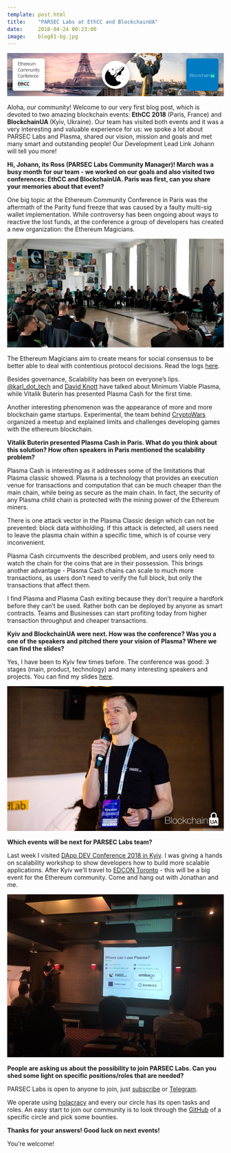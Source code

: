```yaml
---
template: post.html
title:    "PARSEC Labs at EthCC and BlockchainUA"
date:     2018-04-24 00:23:00
image:    blog01-bg.jpg
---
```


<img src="/img/blog/blog01-banner.jpg">

Aloha, our community! Welcome to our very first blog post, which is devoted to two amazing blockchain events: <b>EthCC 2018</b> (Paris, France) and <b>BlockchainUA </b> (Kyiv, Ukraine). Our team has visited both events and it was a very interesting and valuable experience for us: we spoke a lot about PARSEC Labs and Plasma, shared our vision, mission and goals and met many smart and outstanding people! Our Development Lead Link Johann will tell you more!

<b>Hi, Johann, its Ross (PARSEC Labs Community Manager)! March was a busy month for our team - we worked on our goals and also visited two conferences: EthCC and BlockchainUA. Paris was first, can you share your memories about that event?</b>

One big topic at the Ethereum Community Conference in Paris was the aftermath of the Parity fund freeze that was caused by a faulty multi-sig wallet implementation. While controversy has been ongoing about ways to reactive the lost funds, at the conference a group of developers has created a new organization: the Ethereum Magicians.

<img src="/img/blog/blogPost11.jpg">

The Ethereum Magicians aim to create means for social consensus to be better able to deal with contentious protocol decisions. Read the logs <a href="https://www.reddit.com/r/ethereum/comments/835lob/notes_from_the_first_meeting_of_the_fellowship_of/">here</a>.

Besides governance, Scalability has been on everyone’s lips. [@karl_dot_tech](https://twitter.com/karl_dot_tech) and <a href="https://github.com/DavidKnott">David Knott</a> have talked about Minimum Viable Plasma, while Vitalik Buterin has presented Plasma Cash for the first time.

Another interesting phenomenon was the appearance of more and more blockchain game startups. Experimental, the team behind <a href="https://cryptowars.e11.io">CryptoWars</a> organized a meetup and explained limits and challenges developing games with the ethereum blockchain.

<b>Vitalik Buterin presented Plasma Cash in Paris. What do you think about this solution? How often speakers in Paris mentioned the scalability problem?</b>

Plasma Cash is interesting as it addresses some of the limitations that Plasma classic showed. Plasma is a technology that provides an execution venue for transactions and computation that can be much cheaper than the main chain, while being as secure as the main chain. In fact, the security of any Plasma child chain is protected with the mining power of the Ethereum miners.

There is one attack vector in the Plasma Classic design which can not be prevented: block data withholding. If this attack is detected, all users need to leave the plasma chain within a specific time, which is of course very inconvenient.

Plasma Cash circumvents the described problem, and users only need to watch the chain for the coins that are in their possession. This brings another advantage - Plasma Cash chains can scale to much more transactions, as users don’t need to verify the full block, but only the transactions that affect them.

I find Plasma and Plasma Cash exiting because they don’t require a hardfork before they can’t be used. Rather both can be deployed by anyone as smart contracts. Teams and Businesses can start profiting today from higher transaction throughput and cheaper transactions.

<b>Kyiv and BlockchainUA were next. How was the conference? Was you a one of the speakers and pitched there your vision of Plasma? Where we can find the slides?</b>

Yes, I have been to Kyiv few times before. The conference was good: 3 stages (main, product, technology) and many interesting speakers and projects. You can find my slides <a href="https://drive.google.com/file/d/1zWoHB86UAzuYcagOoqr60aJZoB7jj5jp/view">here</a>.

<img src="/img/blog/blogPost12.jpg">

<b>Which events will be next for PARSEC Labs team? </b>

Last week I visited <a href="http://dappdev.org/conference/">DApp DEV Conference 2018 in Kyiv</a>. I was giving a hands on scalability workshop to show developers how to build more scalable applications. After Kyiv we’ll travel to <a href="https://edcon.io/">EDCON Toronto</a> - this will be a big event for the Ethereum community. Come and hang out with Jonathan and me.

<img src="/img/blog/blogPost13.jpg">

<b>People are asking us about the possibility to join PARSEC Labs. Сan you shed some light on specific positions/roles that are needed?</b>

PARSEC Labs is open to anyone to join, just <a href="http://join.parseclabs.org">subscribe</a> or <a href="https://t.me/parseclabs">Telegram</a>.

We operate using <a href="https://www.holacracy.org/how-it-works/">holacracy</a> and every our circle has its open tasks and roles. An easy start to join our community is to look through the <a href="https://github.com/parsec-labs">GitHub</a> of a specific circle and pick some bounties.

<b>Thanks for your answers! Good luck on next events!</b>

You’re welcome!
